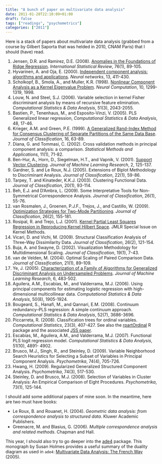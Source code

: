```yaml
---
title: "A bunch of paper on multivariate data analysis"
date: 2011-01-28T22:10:09+01:00
draft: false
tags: ["readings", "psychometrics"]
categories: ["2011"]
---
```


Here is a stack of papers about multivariate data analysis (grabbed from a course by Gilbert Saporta that was helded in 2010, CNAM Paris) that I should (have) read.

1. Jensen, D.R. and Ramirez, D.E. (2008). [Anomalies in the Foundations of Ridge Regression](http://arxiv.org/abs/math/0703551). *International Statistical Review*, 76(1), 89-105.
2. Hyvarinen, A. and Oja, E. (2000). [Independent component analysis: algorithms and applications](http://www.cs.helsinki.fi/u/ahyvarin/papers/NN00new.pdf). *Neural networks*, 13, 411-430.
3. Scholkopf, B., Smola, A., and Muller, K.R. (1998). [Nonlinear Component Analysis as a Kernel Eigenvalue Problem](http://citeseerx.ist.psu.edu/viewdoc/summary?doi=10.1.1.29.1366). *Neural Computation*, 10, 1299-1319, 1998.
4. Louw, N. and Steel, S.J. (2006). Variable selection in kernel Fisher discriminant analysis by means of recursive feature elimination. *Computational Statistics & Data Analysis*, 51(3), 2043-2055.
5. Bastien, P., Tenenhaus, M., and Esposito-Vinzi, V. (2005). PLS Generalized linear regression, *Computational Statistics & Data Analysis*, 48, 17-46.
6. Krieger, A.M. and Green, P.E. (1999). [A Generalized Rand-Index Method for Consensus Clustering of Separate Partitions of the Same Data Base](http://knowledge.wharton.upenn.edu/papers/774.pdf). *Journal of Classification*, 16, 63-89.
7. Diana, G. and Tommasi, C. (2002). Cross validation methods in principal component analysis: a comparison. *Statistical Methods and Applications*, 11(1), 71-82.
8. Ben-Hur, A., Horn, D., Siegelman, H.T., and Vapnik, V. (2001). [Support Vector Clustering](http://jmlr.csail.mit.edu/papers/volume2/horn01a/rev1/horn01ar1.pdf). *Journal of Machine Learning Research*, 2, 125-137.
9. Gardner, S. and Le Roux, N.J. (2005). Extensions of Biplot Methodology to Discriminant Analysis. *Journal of Classification*, 22(1), 59-86.
10. Tarpey, T. and Kinateder, K.K.J. (2003). Clustering Functional Data. *Journal of Classification*, 20(1), 93-114.
11. Beh, E.J. and D’Ambra, L. (2009). Some Interpretative Tools for Non-Symmetrical Correspondence Analysis. *Journal of Classification*, 26(1), 55-76.
12. van Rosmalen, J., Groenen, P.J.F., Trejos, J., and Castillo, W. (2009). [Optimization Strategies for Two-Mode Partitioning](http://publishing.eur.nl/ir/repub/asset/7022/ei2005-33.pdf). *Journal of Classification*, 26(2), 155-181.
13. Rosipal, R. and Trejo, L.J. (2001). [Kernel Partial Least Squares Regression in Reproducing Kernel Hilbert Space](http://www.meduniwien.ac.at/user/roman.rosipal/Papers/jmlr01.pdf). JMLR Special Issue on Kernel Methods.
14. Vicari, D. and Vichi, M. (2009). Structural Classification Analysis of Three-Way Dissimilarity Data. *Journal of Classification*, 26(2), 121-154.
15. Buja, A. and Swayne, D. (2002). Visualization Methodology for Multidimensional Scaling. *Journal of Classification*, 19(1), 7-43.
16. van de Velden, M. (2004). Optimal Scaling of Paired Comparison Data. *Journal of Classification*, 21(1), 89–109.
17. Ye, J. (2005). [Characterization of a Family of Algorithms for Generalized Discriminant Analysis on Undersampled Problems](http://jmlr.csail.mit.edu/papers/volume6/ye05a/ye05a.pdf). *Journal of Machine Learning Research*, 6, 483-502.
18. Aguilera, A.M., Escabias, M., and Valderrama, M.J. (2006). Using principal components for estimating logistic regression with high-dimensional multicollinear data. *Computational Statistics & Data Analysis*, 50(8), 1905-1924.
19. Bougeard, S., Hanafi, M., and Qannari, E.M. (2008). Continuum redundancy–PLS regression: A simple continuum approach. *Computational Statistics & Data Analysis*, 52(7), 3686-3696.
20. Piccarreta, R. (2008). Classification trees for ordinal variables. *Computational Statistics*, 23(3), 407-427. See also the [rpartOrdinal](http://cran.r-project.org/web/packages/rpartOrdinal/index.html) R package and the associated [JSS paper](http://www.jstatsoft.org/v34/i07/paper).
21. Escabias, M., Aguilera, A.M., and Valderrama, M.J. (2007). Functional PLS logit regression model. *Computational Statistics & Data Analysis*, 51(10), 4891- 4902.
22. Brusco, M.J., Singh, R., and Steinley, D. (2009). Variable Neighborhood Search Heuristics for Selecting a Subset of Variables in Principal Component Analysis. *Psychometrika*, 74(4), 705-726.
23. Hwang, H. (2009). Regularized Generalized Structured Component Analysis. *Psychometrika*, 74(3), 517-530.
24. Steinley, D. and Brusco, M.J. (2008). Selection of Variables in Cluster Analysis: An Empirical Comparison of Eight Procedures. *Psychometrika*, 73(1), 125-144.

I should add some additional papers of mine soon. In the meantime, here are two must have books:

- Le Roux, B. and Rouanet, H. (2004). *Geometric data analysis: from correspondence analysis to structured data*. Kluwer Academic Publishers.
- Greenacre, M. and Blasius, G. (2006). *Multiple correspondence analysis and related methods*. Chapman and Hall.

This year, I should also try to go deeper into the [ade4](http://cran.r-project.org/web/packages/ade4/index.html) package. This monograph by Susan Holmes provides a useful summary of the duality diagram as used in `ade4`: [Multivariate Data Analysis: The French Way](http://www-stat.stanford.edu/~susan/papers/dfc.pdf) (2005).


